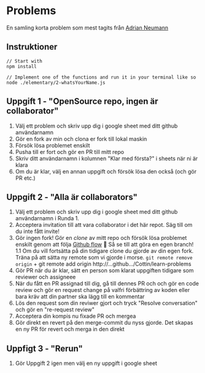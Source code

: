 # Problems
En samling korta problem som mest tagits från [Adrian Neumann](https://adriann.github.io/programming_problems.html)


## Instruktioner
```
// Start with
npm install

// Implement one of the functions and run it in your terminal like so
node ./elementary/2-whatsYourName.js
```

## Uppgift 1 - "OpenSource repo, ingen är collaborator"

1. Välj ett problem och skriv upp dig i google sheet med ditt github användarnamn
1. Gör en fork av min och clona er fork till lokal maskin
1. Försök lösa problemet enskilt
1. Pusha till er fort och gör en PR till mitt repo
1. Skriv ditt användarnamn i kolumnen "Klar med första?" i sheets när ni är klara
1. Om du är klar, välj en annan uppgift och försök lösa den också (och gör PR etc.)

## Uppgift 2 - "Alla är collaborators"

1. Välj ett problem och skriv upp dig i google sheet med ditt github användarnamn i Runda 1.
1. Acceptera invitation till att vara collaborator i det här repot. Säg till om du inte fått invite!
1. Gör ingen fork! Gör en _clone_ av mitt repo och försök lösa problemet enskilt genom att följa [Github flow](https://guides.github.com/introduction/flow/)  🐪 Så se till att göra en egen branch!
  1.1 Om du vill fortsätta på din tidigare clone du gjorde av din egen fork. Träna på att sätta ny remote som vi gjorde i morse. `git remote remove origin` + git remote add origin http://...github.../Cottin/learn-problems 
3. Gör PR när du är klar, sätt en person som klarat uppgiften tidigare som reviewer och assigneee
4. När du fått en PR assignad till dig, gå till dennes PR och och gör en code review och gör en request change på valfri förbättring av koden eller bara kräv att din partner ska lägg till en kommentar
5. Lös den request som din reviwer gjort och tryck "Resolve conversation" och gör en "re-request review"
6. Acceptera din kompis nu fixade PR och mergea
7. Gör direkt en revert på den merge-commit du nyss gjorde. Det skapas en ny PR för revert och merga in den direkt

## Uppfigt 3 - "Rerun"

1. Gör Uppgift 2 igen men välj en ny uppgift i google sheet



